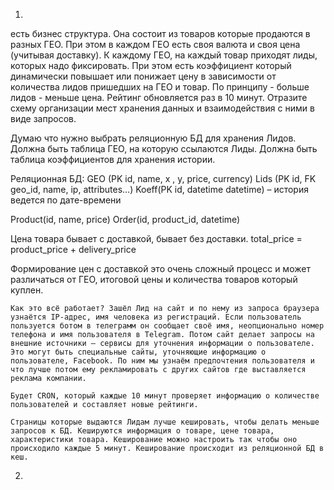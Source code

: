 1.

есть бизнес структура. Она состоит из товаров которые продаются в разных ГЕО. При этом в каждом ГЕО есть своя валюта и своя цена (учитывая доставку). К каждому ГЕО, на каждый товар приходят лиды, которых надо фиксировать. При этом есть коэффициент который динамически повышает или понижает цену в зависимости от количества лидов пришедших на ГЕО и товар. По принципу - больше лидов - меньше цена. Рейтинг обновляется раз в 10 минут.
Отразите схему организации мест хранения данных и взаимодействия с ними в виде запросов.


Думаю что нужно выбрать реляционную БД для хранения Лидов. Должна быть таблица ГЕО, на которую ссылаются Лиды. Должна быть таблица коэффициентов для хранения истории.

Реляционная БД:
GEO (PK id, name, x , y, price, currency)
Lids (PK id, FK geo_id,  name, ip, attributes…)
Koeff(PK id,  datetime datetime) – история ведется по дате-времени

Product(id, name, price)
Order(id, product_id, datetime)

Цена товара бывает с доставкой, бывает без доставки. 
total_price = product_price + delivery_price

Формирование цен с доставкой это очень сложный процесс и может различаться от ГЕО, итоговой цены и количества товаров который куплен.

	Как это всё работает? Зашёл Лид на сайт и по нему из запроса браузера узнаётся IP-адрес, имя человека из регистраций. Если пользователь пользуется ботом в телеграмм он сообщает своё имя, неопционально номер телефона и имя пользователя в Telegram. Потом сайт делает запросы на внешние источники – сервисы для уточнения информации о пользователе. Это могут быть специальные сайты, уточняющие информацию о пользователе, Facebook. По ним мы узнаём предпочтения пользователя и что лучше потом ему рекламировать с других сайтов где выставляется реклама компании.

	Будет CRON, который каждые 10 минут проверяет информацию о количестве пользователей и составляет новые рейтинги.

	Страницы которые выдаются Лидам лучше кешировать, чтобы делать меньше запросов к БД. Кешируются информация о товаре, цене товара, характеристики товара. Кеширование можно настроить так чтобы оно происходило каждые 5 минут. Кеширование происходит из реляционной БД в кеш.



2. 

 
